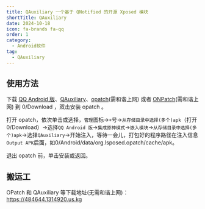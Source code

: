 ```yaml
---
title: QAuxiliary 一个基于 QNotified 的开源 Xposed 模块
shortTitle: QAuxiliary
date: 2024-10-18
icon: fa-brands fa-qq
order: 1
category:
  - Android软件
tag:
  - QAuxiliary
---
```


## 使用方法

下载 [QQ Android 版](https://im.qq.com/index)、[QAuxiliary](https://github.com/cinit/QAuxiliary)、[opatch](https://t.me/QToolCI/268)(需和谐上网) 或者 [ONPatch](https://t.me/NPatch/159)(需和谐上网) 到 0/Download ，双击安装 opatch 。  

打开 opatch，依次单击或选择，`管理`图标→`+`号→`从存储目录中选择(多个)apk`（打开0/Download）→选择`QQ Android 版`→`集成原神模式`→`嵌入模块`→`从存储目录中选择(多个)apk`→选择`QAuxiliary`→开始注入，等待一会儿，打包好的程序路径在注入信息`Output APK`后面，如0/Android/data/org.lsposed.opatch/cache/apk。

退出 opatch 前，单击安装或返回。

## 搬运工

OPatch 和 QAuxiliary 等下载地址(无需和谐上网)：<https://484644.1314920.us.kg>









